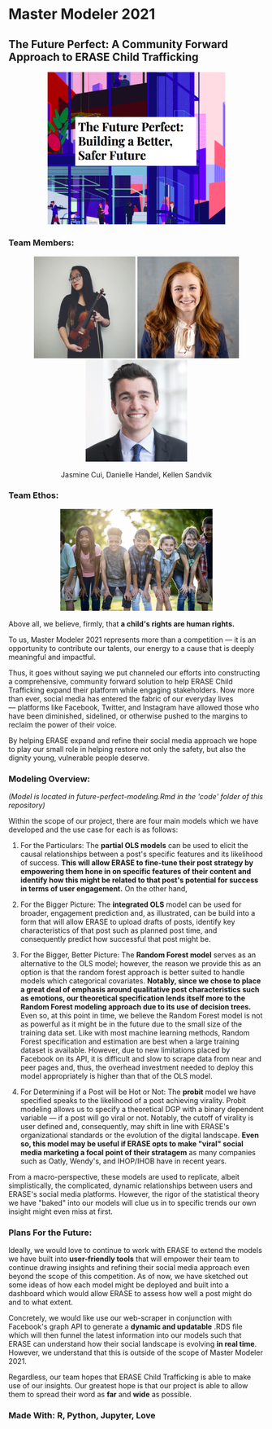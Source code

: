 # Master Modeler 2021 
## The Future Perfect: A Community Forward Approach to ERASE Child Trafficking 

<p align="center">
  <img src="https://github.com/macrodawg/thefutureperfect/blob/main/images/futureperfectreadme.png" width="350" title="The Future Perfect: Building a Better, Safer Future">
</p>


### Team Members:
<p align="center">
  <img src="https://github.com/macrodawg/thefutureperfect/blob/main/images/Jasmine.png" width="200" title="Jasmine Cui">
  <img src="https://github.com/macrodawg/thefutureperfect/blob/main/images/danielle.png" width="200" title="Danielle Handel">
  <img src="https://github.com/macrodawg/thefutureperfect/blob/main/images/kellen.png" width="200" title="Kellen Sandvik">
</p>

<p align="center">
Jasmine Cui, Danielle Handel, Kellen Sandvik 
</p>

### Team Ethos: 

<p align="center">
  <img src="https://github.com/macrodawg/thefutureperfect/blob/main/images/children.jpg" width="300" title="A child's rights are human rights.">
</p>

 Above all, we believe, firmly, that **a child's rights are human rights.**

To us, Master Modeler 2021 represents more than a competition — it is an opportunity to contribute our talents, our energy to a cause that is deeply meaningful and impactful. 

Thus, it goes without saying we put channeled our efforts into constructing a comprehensive, community forward solution to help ERASE Child Trafficking expand their platform while engaging stakeholders. Now more than ever, social media has entered the fabric of our everyday lives — platforms like Facebook, Twitter, and Instagram have allowed those who have been diminished, sidelined, or otherwise pushed to the margins to reclaim the power of their voice. 

By helping ERASE expand and refine their social media approach we hope to play our small role in helping restore not only the safety, but also the dignity young, vulnerable people deserve. 

### Modeling Overview:  
 _(Model is located in future-perfect-modeling.Rmd in the 'code' folder of this repository)_
 
 Within the scope of our project, there are four main models which we have developed and the use case for each is as follows: 
 
 1. For the Particulars: The **partial OLS models** can be used to elicit the causal relationships between a post's specific features and its likelihood of success. **This will allow ERASE to fine-tune their post strategy by empowering them hone in on specific features of their content and identify how this might be related to that post's potential for success in terms of user engagement.**
On the other hand, 

2. For the Bigger Picture: The **integrated OLS** model can be used for broader, engagement prediction and, as illustrated, can be build into a form that will allow ERASE to upload drafts of posts, identify key characteristics of that post such as planned post time, and consequently predict how successful that post might be. 

3. For the Bigger, Better Picture: The **Random Forest model** serves as an alternative to the OLS model; however, the reason we provide this as an option is that the random forest approach is better suited to handle models which categorical covariates. **Notably, since we chose to place a great deal of emphasis around qualitative post characteristics such as emotions, our theoretical specification lends itself more to the Random Forest modeling approach due to its use of decision trees.** Even so, at this point in time, we believe the Random Forest model is not as powerful as it might be in the future due to the small size of the training data set. Like with most machine learning methods, Random Forest specification and estimation are best when a large training dataset is available. However, due to new limitations placed by Facebook on its API, it is difficult and slow to scrape data from near and peer pages and, thus, the overhead investment needed to deploy this model appropriately is higher than that of the OLS model. 

4. For Determining if a Post will be Hot or Not: The **probit** model we have specified speaks to the likelihood of a post achieving virality. Probit modeling allows us to specify a theoretical DGP with a binary dependent variable — if a post will go viral or not. Notably, the cutoff of virality is user defined and, consequently, may shift in line with ERASE's organizational standards or the evolution of the digital landscape. **Even so, this model may be useful if ERASE opts to make "viral" social media marketing a focal point of their stratagem** as many companies such as Oatly, Wendy's, and IHOP/IHOB have in recent years.

From a macro-perspective, these models are used to replicate, albeit simplistically, the complicated, dynamic relationships between users and ERASE's social media platforms. However, the rigor of the statistical theory we have "baked" into our models will clue us in to specific trends our own insight might even miss at first.  

### Plans For the Future: 
Ideally, we would love to continue to work with ERASE to extend the models we have built into **user-friendly tools** that will empower their team to continue drawing insights and refining their social media approach even beyond the scope of this competition. As of now, we have sketched out some ideas of how each model might be deployed and built into a dashboard which would allow ERASE to assess how well a post might do and to what extent. 

Concretely, we would like use our web-scraper in conjunction with Facebook's graph API to generate a **dynamic and updatable** .RDS file which will then funnel the latest information into our models such that ERASE can understand how their social landscape is evolving **in real time**. However, we understand that this is outside of the scope of Master Modeler 2021. 

Regardless, our team hopes that ERASE Child Trafficking is able to make use of our insights. Our greatest hope is that our project is able to allow them to spread their word as **far** and **wide** as possible. 

### Made With: R, Python, Jupyter, Love 

